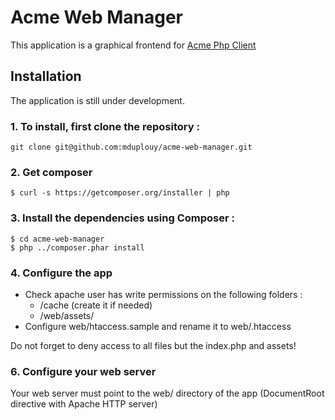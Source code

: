 # Acme Web Manager

This application is a graphical frontend for [Acme Php Client](https://github.com/octopuce/acmephpc)

## Installation

The application is still under development.

### 1. To install, first clone the repository :

    git clone git@github.com:mduplouy/acme-web-manager.git

### 2. Get composer

    $ curl -s https://getcomposer.org/installer | php

### 3. Install the dependencies using Composer :

    $ cd acme-web-manager
    $ php ../composer.phar install

### 4. Configure the app

* Check apache user has write permissions on the following folders :
    * /cache (create it if needed)
    * /web/assets/
* Configure web/htaccess.sample and rename it to web/.htaccess

Do not forget to deny access to all files but the index.php and assets!

### 6. Configure your web server

Your web server must point to the web/ directory of the app (DocumentRoot directive with Apache HTTP server)
